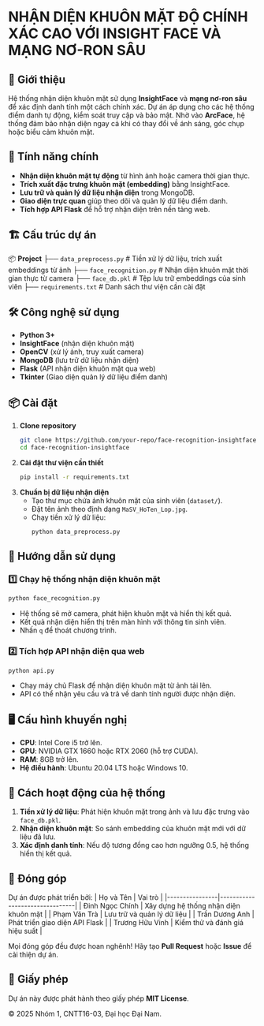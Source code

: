 # NHẬN DIỆN KHUÔN MẶT ĐỘ CHÍNH XÁC CAO VỚI INSIGHT FACE VÀ MẠNG NƠ-RON SÂU

## 📌 Giới thiệu
Hệ thống nhận diện khuôn mặt sử dụng **InsightFace** và **mạng nơ-ron sâu** để xác định danh tính một cách chính xác. Dự án áp dụng cho các hệ thống điểm danh tự động, kiểm soát truy cập và bảo mật. Nhờ vào **ArcFace**, hệ thống đảm bảo nhận diện ngay cả khi có thay đổi về ánh sáng, góc chụp hoặc biểu cảm khuôn mặt.

## 🌟 Tính năng chính
- **Nhận diện khuôn mặt tự động** từ hình ảnh hoặc camera thời gian thực.
- **Trích xuất đặc trưng khuôn mặt (embedding)** bằng InsightFace.
- **Lưu trữ và quản lý dữ liệu nhận diện** trong MongoDB.
- **Giao diện trực quan** giúp theo dõi và quản lý dữ liệu điểm danh.
- **Tích hợp API Flask** để hỗ trợ nhận diện trên nền tảng web.

## 🏗️ Cấu trúc dự án
📦 **Project**
├── `data_preprocess.py`  # Tiền xử lý dữ liệu, trích xuất embeddings từ ảnh
├── `face_recognition.py`  # Nhận diện khuôn mặt thời gian thực từ camera
├── `face_db.pkl`  # Tệp lưu trữ embeddings của sinh viên
├── `requirements.txt`  # Danh sách thư viện cần cài đặt

## 🛠️ Công nghệ sử dụng
- **Python 3+**
- **InsightFace** (nhận diện khuôn mặt)
- **OpenCV** (xử lý ảnh, truy xuất camera)
- **MongoDB** (lưu trữ dữ liệu nhận diện)
- **Flask** (API nhận diện khuôn mặt qua web)
- **Tkinter** (Giao diện quản lý dữ liệu điểm danh)

## 📦 Cài đặt
1. **Clone repository**
   ```bash
   git clone https://github.com/your-repo/face-recognition-insightface.git
   cd face-recognition-insightface
   ```
2. **Cài đặt thư viện cần thiết**
   ```bash
   pip install -r requirements.txt
   ```
3. **Chuẩn bị dữ liệu nhận diện**
   - Tạo thư mục chứa ảnh khuôn mặt của sinh viên (`dataset/`).
   - Đặt tên ảnh theo định dạng `MaSV_HoTen_Lop.jpg`.
   - Chạy tiền xử lý dữ liệu:
     ```bash
     python data_preprocess.py
     ```

## 🎯 Hướng dẫn sử dụng
### 1️⃣ Chạy hệ thống nhận diện khuôn mặt
```bash
python face_recognition.py
```
- Hệ thống sẽ mở camera, phát hiện khuôn mặt và hiển thị kết quả.
- Kết quả nhận diện hiển thị trên màn hình với thông tin sinh viên.
- Nhấn `q` để thoát chương trình.

### 2️⃣ Tích hợp API nhận diện qua web
```bash
python api.py
```
- Chạy máy chủ Flask để nhận diện khuôn mặt từ ảnh tải lên.
- API có thể nhận yêu cầu và trả về danh tính người được nhận diện.

## 🖥️ Cấu hình khuyến nghị
- **CPU**: Intel Core i5 trở lên.
- **GPU**: NVIDIA GTX 1660 hoặc RTX 2060 (hỗ trợ CUDA).
- **RAM**: 8GB trở lên.
- **Hệ điều hành**: Ubuntu 20.04 LTS hoặc Windows 10.

## 📌 Cách hoạt động của hệ thống
1. **Tiền xử lý dữ liệu**: Phát hiện khuôn mặt trong ảnh và lưu đặc trưng vào `face_db.pkl`.
2. **Nhận diện khuôn mặt**: So sánh embedding của khuôn mặt mới với dữ liệu đã lưu.
3. **Xác định danh tính**: Nếu độ tương đồng cao hơn ngưỡng 0.5, hệ thống hiển thị kết quả.

## 🤝 Đóng góp
Dự án được phát triển bởi:
| Họ và Tên       | Vai trò |
|----------------|--------------------------------|
| Đinh Ngọc Chính | Xây dựng hệ thống nhận diện khuôn mặt |
| Phạm Văn Trà | Lưu trữ và quản lý dữ liệu |
| Trần Dương Anh | Phát triển giao diện API Flask |
| Trương Hữu Vinh | Kiểm thử và đánh giá hiệu suất |

Mọi đóng góp đều được hoan nghênh! Hãy tạo **Pull Request** hoặc **Issue** để cải thiện dự án.

## 📜 Giấy phép
Dự án này được phát hành theo giấy phép **MIT License**.

© 2025 Nhóm 1, CNTT16-03, Đại học Đại Nam.


